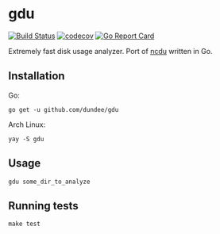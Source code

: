 # gdu

[![Build Status](https://travis-ci.com/dundee/gdu.svg?branch=master)](https://travis-ci.com/dundee/gdu)
[![codecov](https://codecov.io/gh/dundee/gdu/branch/master/graph/badge.svg)](https://codecov.io/gh/dundee/gdu)
[![Go Report Card](https://goreportcard.com/badge/github.com/dundee/gdu)](https://goreportcard.com/report/github.com/dundee/gdu)

Extremely fast disk usage analyzer.
Port of [ncdu](https://dev.yorhel.nl/ncdu) written in Go.

## Installation

Go:

    go get -u github.com/dundee/gdu


Arch Linux:

    yay -S gdu


## Usage

    gdu some_dir_to_analyze


## Running tests

    make test
